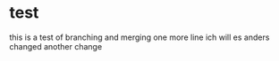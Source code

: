 # test
this is a test
of branching and merging
one more line
ich will es anders
changed
another change
